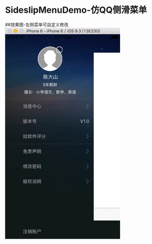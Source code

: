 # SideslipMenuDemo-仿QQ侧滑菜单
##效果图-左侧菜单可自定义修改
![image](https://github.com/asqq131/SideslipMenuDemo/blob/master/image1.png)
